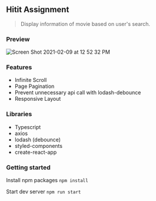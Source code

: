 ## Hitit Assignment

> Display information of movie based on user's search.

### Preview

![Screen Shot 2021-02-09 at 12 52 32 PM](https://user-images.githubusercontent.com/55128990/107313641-5108aa00-6ad6-11eb-9031-5579f87002be.png)

### Features

- Infinite Scroll
- Page Pagination
- Prevent unnecessary api call with lodash-debounce
- Responsive Layout

### Libraries

- Typescript
- axios
- lodash (debounce)
- styled-components
- create-react-app

### Getting started

Install npm packages
`npm install`

Start dev server
`npm run start`
